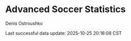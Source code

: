 # Advanced Soccer Statistics
Denis Ostroushko

<!-- gfm -->

Last successful data update: 2025-10-25 20:16:08 CST
